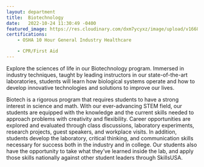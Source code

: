 ```yaml
---
layout: department
title:  Biotechnology
date:   2022-10-24 11:30:49 -0400
featured_image: https://res.cloudinary.com/dxm7ycyxz/image/upload/v1668016940/TechHigh.us/Technical%20areas/allied/Biotech/national-cancer-institute-XknuBmnjbKg-unsplash-1_rvsdy6.jpg
certifications:
    - OSHA 10 Hour General Industry Healthcare

    - CPR/First Aid
---
```

Explore the sciences of life in our Biotechnology program. Immersed in industry techniques, taught by leading instructors in our state-of-the-art laboratories, students will learn how biological systems operate and how to develop innovative technologies and solutions to improve our lives.

Biotech is a rigorous program that requires students to have a strong interest in science and math. With our ever-advancing STEM field, our students are equipped with the knowledge and the current skills needed to approach problems with creativity and flexibility. Career opportunities are explored and evaluated through class discussions, laboratory experiments, research projects, guest speakers, and workplace visits. In addition, students develop the laboratory, critical thinking, and communication skills necessary for success both in the industry and in college. Our students also have the opportunity to take what they’ve learned inside the lab, and apply those skills nationally against other student leaders through SkillsUSA.

